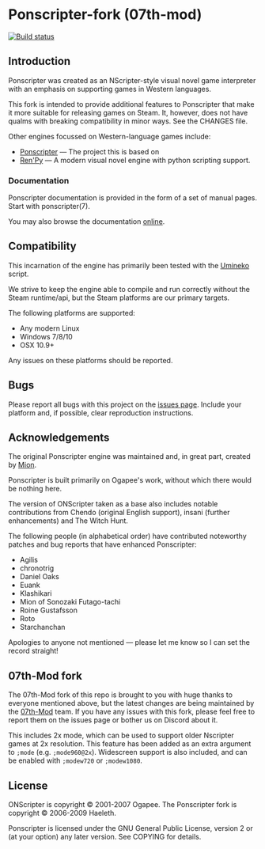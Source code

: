 # Ponscripter-fork (07th-mod)

[![Build status](https://github.com/07th-mod/ponscripter-fork/workflows/Build/badge.svg)](../../actions)

## Introduction

Ponscripter was created as an NScripter-style visual novel game interpreter with an emphasis
on supporting games in Western languages.

This fork is intended to provide additional features to Ponscripter that make it more suitable for releasing
games on Steam. It, however, does not have qualms with breaking compatibility in minor ways. See the CHANGES file.

Other engines focussed on Western-language games include:

* [Ponscripter](http://web.archive.org/web/20180812034417/http://unclemion.com/onscripter/) &mdash; The project this is based on
* [Ren'Py](http://www.renpy.org/) &mdash; A modern visual novel engine with python scripting support.

### Documentation

Ponscripter documentation is provided in the form of a set of manual
pages. Start with ponscripter(7).

You may also browse the documentation [online](https://www.drojf.com/nscripter/NScripter_API_Reference.html).


## Compatibility

This incarnation of the engine has primarily been tested with the [Umineko](https://store.steampowered.com/app/406550/) script.

We strive to keep the engine able to compile and run correctly without the Steam runtime/api, but
the Steam platforms are our primary targets.

The following platforms are supported:

* Any modern Linux
* Windows 7/8/10
* OSX 10.9+

Any issues on these platforms should be reported.

## Bugs

Please report all bugs with this project on the [issues page](../../issues). Include your platform and, if possible, clear reproduction instructions.


## Acknowledgements

The original Ponscripter engine was maintained and, in great part, created by [Mion](http://unclemion.com).

Ponscripter is built primarily on Ogapee's work, without which there
would be nothing here.

The version of ONScripter taken as a base also includes notable
contributions from Chendo (original English support), insani
(further enhancements) and The Witch Hunt.

The following people (in alphabetical order) have contributed 
noteworthy patches and bug reports that have enhanced Ponscripter:

* Agilis
* chronotrig
* Daniel Oaks
* Euank
* Klashikari
* Mion of Sonozaki Futago-tachi
* Roine Gustafsson
* Roto
* Starchanchan

Apologies to anyone not mentioned &mdash; please let me know so I can set the
record straight!

## 07th-Mod fork

The 07th-Mod fork of this repo is brought to you with huge thanks to everyone mentioned above, but the latest changes are being maintained by the [07th-Mod](https://07th-mod.com) team. If you have any issues with this fork, please feel free to report them on the issues page or bother us on Discord about it.

This includes 2x mode, which can be used to support older Nscripter games at 2x resolution. This feature has been added as an extra argument to `;mode` (e.g. `;mode960@2x`). Widescreen support is also included, and can be enabled with `;modew720` or `;modew1080`.


## License

ONScripter is copyright © 2001-2007 Ogapee.  The Ponscripter fork is
copyright © 2006-2009 Haeleth.

Ponscripter is licensed under the GNU General Public License, version
2 or (at your option) any later version.  See COPYING for details.

